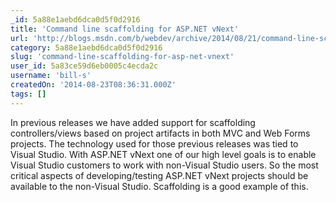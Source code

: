 ```yaml
---
_id: 5a88e1aebd6dca0d5f0d2916
title: 'Command line scaffolding for ASP.NET vNext'
url: 'http://blogs.msdn.com/b/webdev/archive/2014/08/21/command-line-scaffolding-for-asp-net-vnext.aspx'
category: 5a88e1aebd6dca0d5f0d2916
slug: 'command-line-scaffolding-for-asp-net-vnext'
user_id: 5a83ce59d6eb0005c4ecda2c
username: 'bill-s'
createdOn: '2014-08-23T08:36:31.000Z'
tags: []
---
```


In previous releases we have added support for scaffolding controllers/views based on project artifacts in both MVC and Web Forms projects. The technology used for those previous releases was tied to Visual Studio. With ASP.NET vNext one of our high level goals is to enable Visual Studio customers to work with non-Visual Studio users. So the most critical aspects of developing/testing ASP.NET vNext projects should be available to the non-Visual Studio. Scaffolding is a good example of this.
